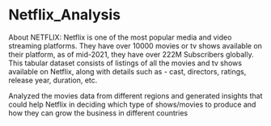 # Netflix_Analysis
About NETFLIX:
  Netflix is one of the most popular media and video streaming platforms. They have over 10000 movies or tv shows available on their platform, as of mid-2021, they have over 222M Subscribers globally. This tabular dataset consists of listings of all the movies and tv shows available on Netflix, along with details such as - cast, directors, ratings, release year, duration, etc.

Analyzed the movies data from different regions and generated insights that could help Netflix in deciding which type of shows/movies to produce and how they can grow the business in different countries

